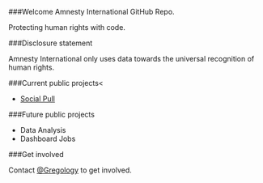 ###Welcome Amnesty International GitHub Repo.

Protecting human rights with code.

###Disclosure statement

Amnesty International only uses data towards the universal recognition of human rights.

###Current public projects<

  * [Social Pull](https://github.com/AmnestyInternational/Social-Pull)

###Future public projects

  * Data Analysis
  * Dashboard Jobs

###Get involved

Contact [@Gregology](https://github.com/gregology) to get involved.
